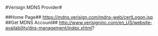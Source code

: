#Verisign MDNS Provider#

##Home Page##
https://mdns.verisign.com/mdns-web/certLogon.jsp
##Get MDNS Account##
http://www.verisigninc.com/en_US/website-availability/dns-management/index.xhtml?

